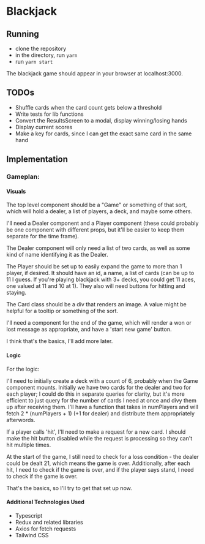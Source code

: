 # Blackjack

## Running

- clone the repository
- in the directory, run `yarn`
- run `yarn start`

The blackjack game should appear in your browser at localhost:3000.

## TODOs

- Shuffle cards when the card count gets below a threshold
- Write tests for lib functions
- Convert the ResultsScreen to a modal, display winning/losing hands
- Display current scores
- Make a key for cards, since I can get the exact same card in the same hand

## Implementation

### Gameplan:

#### Visuals

The top level component should be a "Game" or something of that sort, which will hold a dealer, a list of players, a deck, and maybe some others.

I'll need a Dealer component and a Player component (these could probably be one component with different props, but it'll be easier to keep them separate for the time frame).

The Dealer component will only need a list of two cards, as well as some kind of name identifying it as the Dealer.

The Player should be set up to easily expand the game to more than 1 player, if desired. It should have an id, a name, a list of cards (can be up to 11 I guess. If you're playing blackjack with 3+ decks, you could get 11 aces, one valued at 11 and 10 at 1). They also will need buttons for hitting and staying.

The Card class should be a div that renders an image. A value might be helpful for a tooltip or something of the sort.

I'll need a component for the end of the game, which will render a won or lost message as appropriate, and have a 'start new game' button.

I think that's the basics, I'll add more later.

#### Logic
For  the logic:

I'll need to initially create a deck with a count of 6, probably when the Game component mounts. Initially we have two cards for the dealer and two for each player; I could do this in separate queries for clarity, but it's more efficient to just query for the number of cards I need at once and divy them up after receiving them. I'll have a function that takes in numPlayers and will fetch 2 * (numPlayers + 1) (+1 for dealer) and distribute them appropriately afterwords.

If a player calls 'hit', I'll need to make a request for a new card. I should make the hit button disabled while the request is processing so they can't hit multiple times.

At the start of the game, I still need to check for a loss condition - the dealer could be dealt 21, which means the game is over. Additionally, after each hit, I need to check if the game is over, and if the player says stand, I need to check if the game is over.

That's the basics, so I'll try to get that set up now.

#### Additional Technologies Used

- Typescript
- Redux and related libraries
- Axios for fetch requests
- Tailwind CSS